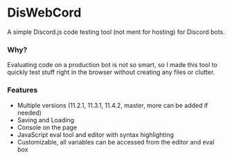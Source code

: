 # DisWebCord
A simple Discord.js code testing tool (not ment for hosting) for Discord bots.

### Why?
Evaluating code on a production bot is not so smart, so I made this tool to quickly test stuff right in the browser without creating any files or clutter.

### Features
- Multiple versions (11.2.1, 11.3.1, 11.4.2, master, more can be added if needed)
- Saving and Loading
- Console on the page
- JavaScript eval tool and editor with syntax highlighting
- Customizable, all variables can be accessed from the editor and eval box
